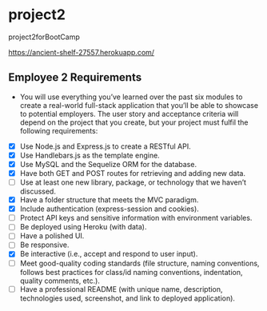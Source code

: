 # project2

project2forBootCamp

https://ancient-shelf-27557.herokuapp.com/



## Employee 2 Requirements

- You will use everything you’ve learned over the past six modules to create a real-world full-stack application that you’ll be able to showcase to potential employers. The user story and acceptance criteria will depend on the project that you create, but your project must fulfil the following requirements:
- [x] Use Node.js and Express.js to create a RESTful API.
- [x] Use Handlebars.js as the template engine.
- [x] Use MySQL and the Sequelize ORM for the database.
- [x] Have both GET and POST routes for retrieving and adding new data.
- [ ] Use at least one new library, package, or technology that we haven’t discussed.
- [x] Have a folder structure that meets the MVC paradigm.
- [x] Include authentication (express-session and cookies).
- [ ] Protect API keys and sensitive information with environment variables.
- [ ] Be deployed using Heroku (with data).
- [ ] Have a polished UI.
- [ ] Be responsive.
- [x] Be interactive (i.e., accept and respond to user input).
- [ ] Meet good-quality coding standards (file structure, naming conventions, follows best practices for class/id naming conventions, indentation, quality comments, etc.).
- [ ] Have a professional README (with unique name, description, technologies used, screenshot, and link to deployed application).
